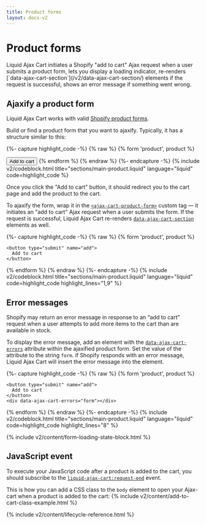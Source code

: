 ```yaml
---
title: Product forms
layout: docs-v2
---
```


# Product forms

<p class="lead" markdown="1">
Liquid Ajax Cart initiates a Shopify "add to cart" Ajax request when a user submits a product form, 
lets you display a loading indicator, re-renders [`data-ajax-cart-section`](/v2/data-ajax-cart-section/) elements if the request is successful, 
shows an error message if something went wrong.
</p>

## Ajaxify a product form

Liquid Ajax Cart works with valid [Shopify product forms](https://shopify.dev/docs/themes/architecture/templates/product#the-product-form).

Build or find a product form that you want to ajaxify. Typically, it has a structure similar to this:

{%- capture highlight_code -%}
{% raw %}
{% form 'product', product %}
  <!-- form content -->

  <button type="submit" name="add">
      Add to cart
  </button>
{% endform %}
{% endraw %}
{%- endcapture -%}
{% include v2/codeblock.html title="sections/main-product.liquid" language="liquid" code=highlight_code %}

Once you click the "Add to cart" button, it should redirect you to the cart page and add the product to the cart.

To ajaxify the form, wrap it in the [`<ajax-cart-product-form>`](/v2/ajax-cart-product-form/) custom tag —
it initiates an "add to cart" Ajax request when a user submits the form. 
If the request is successful, Liquid Ajax Cart re-renders [`data-ajax-cart-section`](/v2/data-ajax-cart-section/) elements as well.

{%- capture highlight_code -%}
{% raw %}
<ajax-cart-product-form>
  {% form 'product', product %}
    <!-- form content -->
  
    <button type="submit" name="add">
      Add to cart
    </button>
  {% endform %}
</ajax-cart-product-form>
{% endraw %}
{%- endcapture -%}
{% include v2/codeblock.html title="sections/main-product.liquid" language="liquid" code=highlight_code highlight_lines="1,9" %}

## Error messages

Shopify may return an error message in response to an "add to cart" request
when a user attempts to add more items to the cart than are available in stock.

To display the error message, add an element with the [`data-ajax-cart-errors`](/v2/data-ajax-cart-errors/) attribute 
within the ajaxified product form. Set the value of the attribute to the string `form`.
if Shopify responds with an error message, Liquid Ajax Cart will insert the error message into the element.

{%- capture highlight_code -%}
{% raw %}
<ajax-cart-product-form>
  {% form 'product', product %}
    <!-- form content -->
  
    <button type="submit" name="add">
      Add to cart
    </button>
    <div data-ajax-cart-errors="form"></div>
  {% endform %}
</ajax-cart-product-form>
{% endraw %}
{%- endcapture -%}
{% include v2/codeblock.html title="sections/main-product.liquid" language="liquid" code=highlight_code highlight_lines="8" %}

{% include v2/content/form-loading-state-block.html %}

## JavaScript event

To execute your JavaScript code after a product is added to the cart,
you should subscribe to the [`liquid-ajax-cart:request-end`](/v2/event-request-end/) event.

This is how you can add a CSS class to the `body` element to open your Ajax-cart when a product is added to the cart:
{% include v2/content/add-to-cart-class-example.html %}

{% include v2/content/lifecycle-reference.html %}